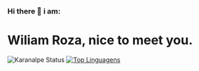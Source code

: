 ### Hi there 👋 i am:
# Wiliam Roza, nice to meet you.
![Karanalpe Status](https://github-readme-stats.vercel.app/api?username=devfrontwill&show_icons=true)
[![Top Linguagens](https://github-readme-stats.vercel.app/api/top-langs/?username=devfrontwill&layout=compact)](https://github.com/anuraghazra/github-readme-stats)


<!--
**devfrontwill/devfrontwill** is a ✨ _special_ ✨ repository because its `README.md` (this file) appears on your GitHub profile.

Here are some ideas to get you started:

- 🔭 I’m currently working on ...
- 🌱 I’m currently learning ...
- 👯 I’m looking to collaborate on ...
- 🤔 I’m looking for help with ...
- 💬 Ask me about ...
- 📫 How to reach me: ...
- 😄 Pronouns: ...
- ⚡ Fun fact: ...
-->
